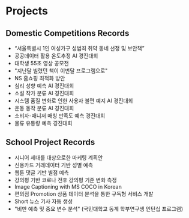 # Projects

## Domestic Competitions Records
- “서울특별시 1인 여성가구 성범죄 취약 동네 선정 및 보안책”
- 공공데이터 활용 온도추정 AI 경진대회
- 대학생 55초 영상 공모전
- "지난달 빌렸던 책이 이번달 프로그램으로"
- NS 홈쇼핑 최적화 방안
- 심리 성향 예측 AI 경진대회
- 소설 작가 분류 AI 경진대회
- 시스템 품질 변화로 인한 사용자 불편 예지 AI 경진대회
- 운동 동작 분류 AI 경진대회
- 소비자-매니저 매칭 만족도 예측 경진대회
- 물류 유통량 예측 경진대회

## School Project Records
- 시니어 세대를 대상으로한 마케팅 계획안
- 신용카드 거래데이터 기반 성별 예측
- 웹툰 댓글 기반 별점 예측
- 강의평 기반 코로나 전후 강의평 기준 변화 측정
- Image Captioning with MS COCO in Korean
- 편의점 Promotion 상품 데이터 분석을 통한 구독형 서비스 개발
- Short 뉴스 기사 자동 생성
- "비만 예측 및 중요 변수 분석" (국민대학교 동계 학부연구생 인턴십 프로그램)
